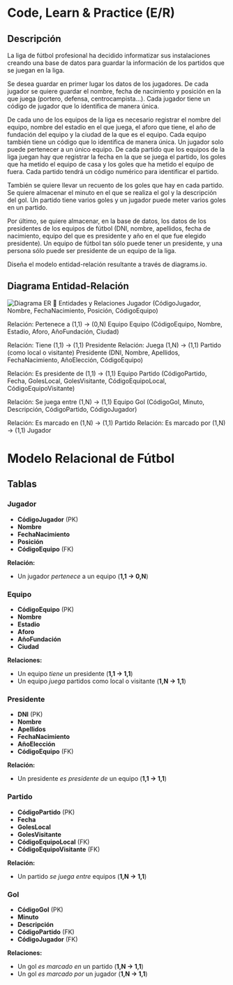 # Code, Learn & Practice (E/R)

## Descripción

La liga de fútbol profesional ha decidido informatizar sus instalaciones creando una base de datos para guardar la información de los partidos que se juegan en la liga.

Se desea guardar en primer lugar los datos de los jugadores. De cada jugador se quiere guardar el nombre, fecha de nacimiento y posición en la que juega (portero, defensa, centrocampista…). Cada jugador tiene un código de jugador que lo identifica de manera única.

De cada uno de los equipos de la liga es necesario registrar el nombre del equipo, nombre del estadio en el que juega, el aforo que tiene, el año de fundación del equipo y la ciudad de la que es el equipo. Cada equipo también tiene un código que lo identifica de manera única. Un jugador solo puede pertenecer a un único equipo. De cada partido que los equipos de la liga juegan hay que registrar la fecha en la que se juega el partido, los goles que ha metido el equipo de casa y los goles que ha metido el equipo de fuera. Cada partido tendrá un código numérico para identificar el partido.

También se quiere llevar un recuento de los goles que hay en cada partido. Se quiere almacenar el minuto en el que se realiza el gol y la descripción del gol. Un partido tiene varios goles y un jugador puede meter varios goles en un partido.

Por último, se quiere almacenar, en la base de datos, los datos de los presidentes de los equipos de fútbol (DNI, nombre, apellidos, fecha de nacimiento, equipo del que es presidente y año en el que fue elegido presidente). Un equipo de fútbol tan sólo puede tener un presidente, y una persona sólo puede ser presidente de un equipo de la liga.

Diseña el modelo entidad-relación resultante a través de diagrams.io.

## Diagrama Entidad-Relación

![Diagrama ER]()
🔹 Entidades y Relaciones
Jugador (CódigoJugador, Nombre, FechaNacimiento, Posición, CódigoEquipo)

Relación: Pertenece a (1,1) → (0,N) Equipo
Equipo (CódigoEquipo, Nombre, Estadio, Aforo, AñoFundación, Ciudad)

Relación: Tiene (1,1) → (1,1) Presidente
Relación: Juega (1,N) → (1,1) Partido (como local o visitante)
Presidente (DNI, Nombre, Apellidos, FechaNacimiento, AñoElección, CódigoEquipo)

Relación: Es presidente de (1,1) → (1,1) Equipo
Partido (CódigoPartido, Fecha, GolesLocal, GolesVisitante, CódigoEquipoLocal, CódigoEquipoVisitante)

Relación: Se juega entre (1,N) → (1,1) Equipo
Gol (CódigoGol, Minuto, Descripción, CódigoPartido, CódigoJugador)

Relación: Es marcado en (1,N) → (1,1) Partido
Relación: Es marcado por (1,N) → (1,1) Jugador

# Modelo Relacional de Fútbol

## Tablas

### Jugador
- **CódigoJugador** (PK)
- **Nombre**
- **FechaNacimiento**
- **Posición**
- **CódigoEquipo** (FK)

**Relación:**
- Un jugador *pertenece* a un equipo (**1,1 → 0,N**)

### Equipo
- **CódigoEquipo** (PK)
- **Nombre**
- **Estadio**
- **Aforo**
- **AñoFundación**
- **Ciudad**

**Relaciones:**
- Un equipo *tiene* un presidente (**1,1 → 1,1**)
- Un equipo *juega* partidos como local o visitante (**1,N → 1,1**)

### Presidente
- **DNI** (PK)
- **Nombre**
- **Apellidos**
- **FechaNacimiento**
- **AñoElección**
- **CódigoEquipo** (FK)

**Relación:**
- Un presidente *es presidente de* un equipo (**1,1 → 1,1**)

### Partido
- **CódigoPartido** (PK)
- **Fecha**
- **GolesLocal**
- **GolesVisitante**
- **CódigoEquipoLocal** (FK)
- **CódigoEquipoVisitante** (FK)

**Relación:**
- Un partido *se juega entre* equipos (**1,N → 1,1**)

### Gol
- **CódigoGol** (PK)
- **Minuto**
- **Descripción**
- **CódigoPartido** (FK)
- **CódigoJugador** (FK)

**Relaciones:**
- Un gol *es marcado en* un partido (**1,N → 1,1**)
- Un gol *es marcado por* un jugador (**1,N → 1,1**)

